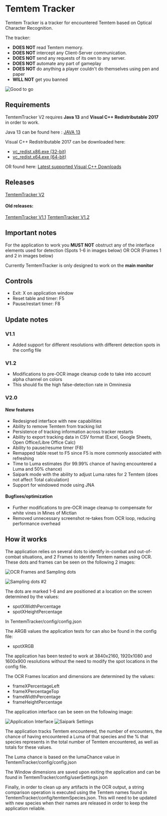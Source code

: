# Temtem Tracker

Temtem Tracker is a tracker for encountered Temtem based on Optical Character Recognition. 

The tracker: 
* **DOES NOT** read Temtem memory. 
* **DOES NOT** intercept any Client-Server communication. 
* **DOES NOT** send any requests of its own to any server.
* **DOES NOT** automate any part of gameplay
* **DOES NOT** do anything a player couldn't do themselves using pen and paper
* **WILL NOT** get you banned

![Good to go](https://github.com/mculig/TemtemTracker/blob/master/Images/good2go.png)

## Requirements

TemtemTracker V2 requires **Java 13**  and **Visual C++ Redistributable 2017** in order to work. 

Java 13 can be found here : [JAVA 13](https://www.oracle.com/java/technologies/javase-jdk13-downloads.html)

Visual C++ Redistributable 2017 can be downloaded here: 

- [vc_redist.x86.exe (32-bit)](https://aka.ms/vs/16/release/vc_redist.x86.exe)
- [vc_redist.x64.exe (64-bit)](https://aka.ms/vs/16/release/vc_redist.x64.exe) 

OR found here: [Latest supported Visual C++ Downloads](https://support.microsoft.com/en-us/help/2977003/the-latest-supported-visual-c-downloads)

## Releases

[TemtemTracker V2](https://github.com/mculig/TemtemTracker/releases/download/V1.2/TemtemTracker_v1.2.rar)

#### Old releases:

[TemtemTracker V1.1]()
[TemtemTracker V1.2]()

## Important notes

For the application to work you **MUST NOT** obstruct any of the interface elements used for detection (Spots 1-6 in images below) OR OCR (Frames 1 and 2 in images below)

Currently TemtemTracker is only designed to work on the **main monitor**

## Controls

* Exit: X on application window
* Reset table and timer: F5
* Pause/restart timer: F8

## Update notes

### V1.1

- Added support for different resolutions with different detection spots in the config file

### V1.2

- Modifications to pre-OCR image cleanup code to take into account alpha channel on colors
- This should fix the high false-detection rate in Omninesia

### V2.0

#### New features

- Redesigned interface with new capabilities
- Ability to remove Temtem from tracking list
- Persistence of tracking information across tracker restarts
- Ability to export tracking data in CSV format (Excel, Google Sheets, Open Office/Libre Office Calc)
- Ability to pause/resume timer (F8)
- Remapped table reset to F5 since F5 is more commonly associated with refreshing
- Time to Luma estimates (for 99.99% chance of having encountered a Luma and 50% chance)
- Saipark mode with the ability to adjust Luma rates for 2 Temtem (does not affect Total calculation)
- Support for windowed mode using JNA

#### Bugfixes/optimization

- Further modifications to pre-OCR image cleanup to compensate for white vines in Mines of Mictlan
- Removed unnecessary screenshot re-takes from OCR loop, reducing performance overhead


## How it works

The application relies on several dots to identify in-combat and out-of-combat situations, and 2 Frames to identify Temtem names using OCR. These dots and frames can be seen on the following 2 images:

![OCR Frames and Sampling dots](https://github.com/mculig/TemtemTracker/blob/master/Images/OCR%20Frames%20and%20Sampling%20Dots.png)

![Sampling dots #2](https://github.com/mculig/TemtemTracker/blob/master/Images/Sampling%20Dots.png)

The dots are marked 1-6 and are positioned at a location on the screen determined by the values:

* spotXWidthPercentage
* spotXHeightPercentage

In TemtemTracker/config/config.json

The ARGB values the application tests for can also be found in the config file:

* spotXRGB

The application has been tested to work at 3840x2160, 1920x1080 and 1600x900 resolutions without the need to modify the spot locations in the config file.

The OCR Frames location and dimensions are determined by the values:

* frameXPercentageLeft
* frameXPercentageTop
* frameWidthPercentage
* frameHeightPercentage

The application interface can be seen on the following image: 

![Application Interface](https://github.com/mculig/TemtemTracker/blob/master/Images/window.png)
![Saipark Settings](https://github.com/mculig/TemtemTracker/blob/master/Images/saiparkSettingsWindow.png)

The application tracks Temtem encountered, the number of encounters, the chance of having encountered a Luma of that species and the % that species represents in the total number of Temtem encountered, as well as totals for these values.

The Luma chance is based on the lumaChance value in TemtemTracker/config/config.json

The Window dimensions are saved upon exiting the application and can be found in TemtemTracker/config/userSettings.json

Finally, in order to clean up any artifacts in the OCR output, a string comparison operation is executed using the Temtem names found in TemtemTracker/config/temtemSpecies.json. This will need to be updated with new species when their names are released in order to keep the application reliable.


